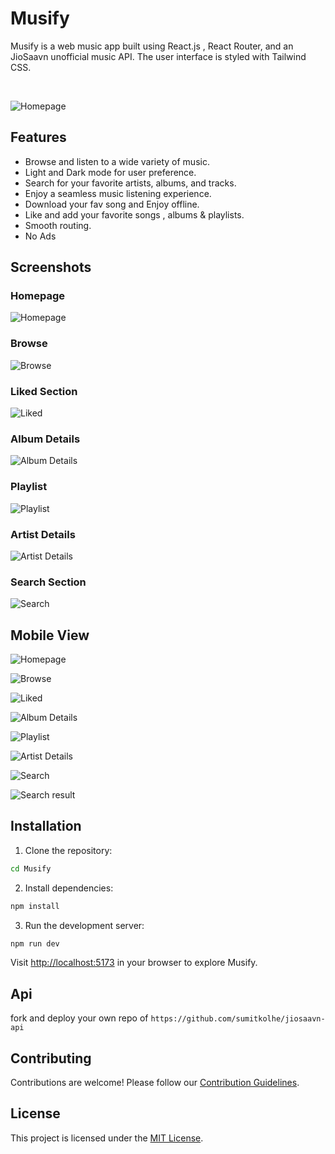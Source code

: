 # Musify

Musify is a web music app built using React.js , React Router, and an JioSaavn unofficial music API. The user interface is styled with Tailwind CSS.

<br/>

![Homepage](/public/HomePage.png)

## Features

- Browse and listen to a wide variety of music.
- Light and Dark mode for user preference.
- Search for your favorite artists, albums, and tracks.
- Enjoy a seamless music listening experience.
- Download your fav song and Enjoy offline.
- Like and add your favorite songs , albums & playlists.
- Smooth routing.
- No Ads 


## Screenshots

### Homepage

![Homepage](/public/HomePage2.png)

### Browse

![Browse](/public/BrowsePage.png)

### Liked Section
![Liked](/public/MyMusic.png)

### Album Details
![Album Details](/public/AlbumPage.png)

### Playlist

![Playlist](/public/Playlists.png)

### Artist Details
![Artist Details](/public/ArtistPage.png)

### Search Section
![Search](/public/SearchSection.png)

## Mobile View
![Homepage](/public/Mobile/HomePage.png)

![Browse](/public/Mobile/BrowsePage.png)

![Liked](/public/Mobile/MyMusic.png)

![Album Details](/public/Mobile/AlbumPage.png)

![Playlist](/public/Mobile/PlaylistsPage.png)

![Artist Details](/public/Mobile/ArtistPage.png)

![Search](/public/Mobile/SearchSection.png)

![Search result](/public/Mobile/SearchPage.png)


## Installation

1. Clone the repository:

```bash
cd Musify
```

2. Install dependencies:

```bash
npm install 
```

3. Run the development server:

```bash
npm run dev
```

Visit [http://localhost:5173](http://localhost:5173) in your browser to explore Musify.

## Api

fork and deploy your own repo of `https://github.com/sumitkolhe/jiosaavn-api` 

## Contributing

Contributions are welcome! Please follow our [Contribution Guidelines](CONTRIBUTING.md).

## License

This project is licensed under the [MIT License](LICENSE).

